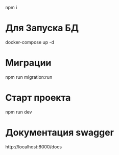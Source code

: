 npm i

# Для Запуска БД

docker-compose up -d

# Миграции

npm run migration:run

# Старт проекта

npm run dev

# Документация swagger

http://localhost:8000/docs
